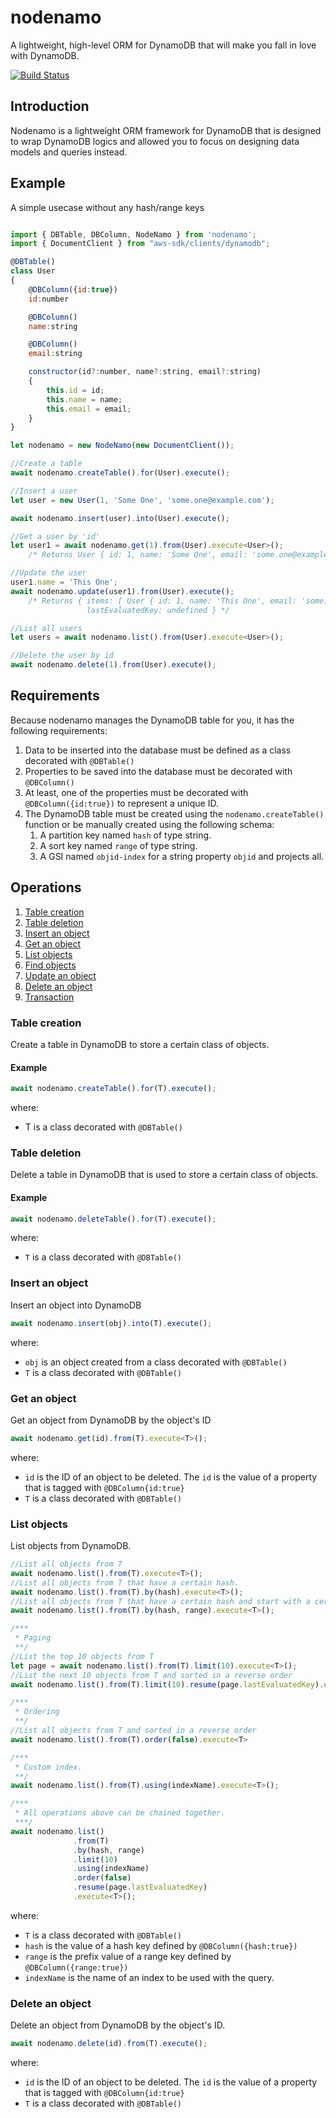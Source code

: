 # nodenamo
A lightweight, high-level ORM for DynamoDB that will make you fall in love with DynamoDB.


[![Build Status](https://img.shields.io/endpoint.svg?url=https%3A%2F%2Factions-badge.atrox.dev%2Fmappies%2Fnodenamo%2Fbadge&style=popout-square)](https://actions-badge.atrox.dev/mappies/nodenamo/goto)


## Introduction

Nodenamo is a lightweight ORM framework for DynamoDB that is designed to wrap DynamoDB logics and allowed you to focus on designing data models and queries instead. 

## Example

A simple usecase without any hash/range keys

```javascript

import { DBTable, DBColumn, NodeNamo } from 'nodenamo';
import { DocumentClient } from "aws-sdk/clients/dynamodb";

@DBTable()
class User
{
    @DBColumn({id:true})
    id:number

    @DBColumn()
    name:string

    @DBColumn()
    email:string

    constructor(id?:number, name?:string, email?:string)
    {
        this.id = id;
        this.name = name;
        this.email = email;
    }
}

let nodenamo = new NodeNamo(new DocumentClient());

//Create a table
await nodenamo.createTable().for(User).execute();

//Insert a user
let user = new User(1, 'Some One', 'some.one@example.com');

await nodenamo.insert(user).into(User).execute();

//Get a user by 'id'
let user1 = await nodenamo.get(1).from(User).execute<User>();  
    /* Returns User { id: 1, name: 'Some One', email: 'some.one@example.com' } */

//Update the user
user1.name = 'This One';
await nodenamo.update(user1).from(User).execute(); 
    /* Returns { items: [ User { id: 1, name: 'This One', email: 'some.one@example.com' } ],
                 lastEvaluatedKey: undefined } */

//List all users
let users = await nodenamo.list().from(User).execute<User>();

//Delete the user by id
await nodenamo.delete(1).from(User).execute();
```

## Requirements

Because nodenamo manages the DynamoDB table for you, it has the following requirements:

1. Data to be inserted into the database must be defined as a class decorated with `@DBTable()`
1. Properties to be saved into the database must be decorated with `@DBColumn()`
1. At least, one of the properties must be decorated with `@DBColumn({id:true})` to represent a unique ID.
1. The DynamoDB table must be created using the `nodenamo.createTable()` function or be manually created using the following schema:
    1. A partition key named `hash` of type string.
    1. A sort key named `range` of type string.
    1. A GSI named `objid-index` for a string property `objid` and projects all.

## Operations

1. <a href='#TableCreation'>Table creation</a>
1. <a href='#TableDeletion'>Table deletion</a>
1. <a href='#Insert'>Insert an object</a>
1. <a href='#Get'>Get an object</a>
1. <a href='#List'>List objects</a>
1. <a href='#Find'>Find objects</a>
1. <a href='#Update'>Update an object</a>
1. <a href='#Delete'>Delete an object</a>
1. <a href='#Transaction'>Transaction</a>

### Table creation <a name='TableCreation'></a>
Create a table in DynamoDB to store a certain class of objects.

#### Example

```javascript
await nodenamo.createTable().for(T).execute();
```
where:
 * T is a class decorated with `@DBTable()`

### Table deletion <a name='TableDeletion'></a>
Delete a table in DynamoDB that is used to store a certain class of objects.

#### Example

```javascript
await nodenamo.deleteTable().for(T).execute();
```
where:
 *  `T` is a class decorated with `@DBTable()`


### Insert an object <a name='Insert'></a>

Insert an object into DynamoDB

```javascript
await nodenamo.insert(obj).into(T).execute();
```

where:
 * `obj` is an object created from a class decorated with `@DBTable()`
 * `T` is a class decorated with `@DBTable()`


### Get an object <a name='Get'></a>

Get an object from DynamoDB by the object's ID

```javascript
await nodenamo.get(id).from(T).execute<T>();
```

where:
 * `id` is the ID of an object to be deleted.  The `id` is the value of a property that is tagged with `@DBColumn{id:true}`
 * `T` is a class decorated with `@DBTable()`

### List objects <a name='List'></a>

List objects from DynamoDB. 

```javascript
//List all objects from T
await nodenamo.list().from(T).execute<T>();
//List all objects from T that have a certain hash. 
await nodenamo.list().from(T).by(hash).execute<T>();
//List all objects from T that have a certain hash and start with a certain range key value. 
await nodenamo.list().from(T).by(hash, range).execute<T>();

/***
 * Paging
 **/
//List the top 10 objects from T 
let page = await nodenamo.list().from(T).limit(10).execute<T>();
//List the next 10 objects from T and sorted in a reverse order
await nodenamo.list().from(T).limit(10).resume(page.lastEvaluatedKey).execute<T>();();

/***
 * Ordering
 **/
//List all objects from T and sorted in a reverse order
await nodenamo.list().from(T).order(false).execute<T>

/***
 * Custom index.
 **/
await nodenamo.list().from(T).using(indexName).execute<T>();

/***
 * All operations above can be chained together.
 ***/
await nodenamo.list()
              .from(T)
              .by(hash, range)
              .limit(10)
              .using(indexName)
              .order(false)
              .resume(page.lastEvaluatedKey)
              .execute<T>();

```

where:
 * `T` is a class decorated with `@DBTable()`
 * `hash` is the value of a hash key defined by `@DBColumn({hash:true})`
 * `range` is the prefix value of a range key defined by `@DBColumn({range:true})`
 * `indexName` is the name of an index to be used with the query.

 ### Delete an object<a name='Delete'></a>

Delete an object from DynamoDB by the object's ID.

```javascript
await nodenamo.delete(id).from(T).execute();
```

where:
 * `id` is the ID of an object to be deleted.  The `id` is the value of a property that is tagged with `@DBColumn{id:true}`
 * `T` is a class decorated with `@DBTable()`